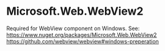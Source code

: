 # Microsoft.Web.WebView2
Required for WebView component on Windows. See:
https://www.nuget.org/packages/Microsoft.Web.WebView2
https://github.com/webview/webview#windows-preperation